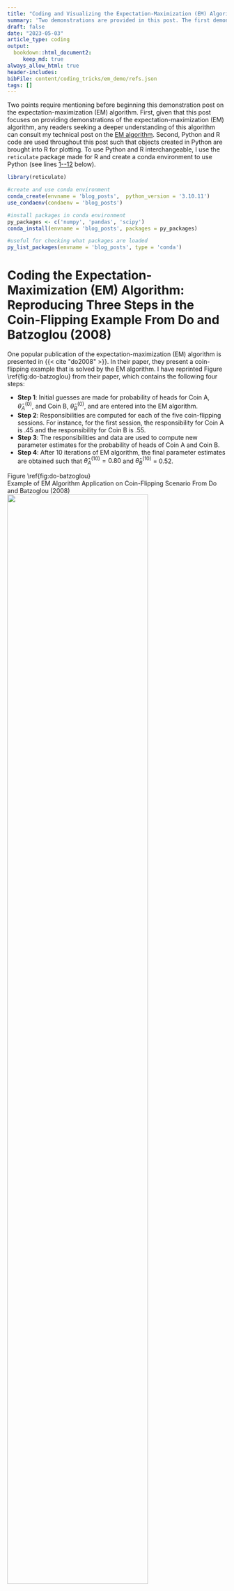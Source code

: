 ```yaml
---
title: "Coding and Visualizing the Expectation-Maximization (EM) Algorithm"
summary: 'Two demonstrations are provided in this post. The first demonstration uses Python and R code to reproduce a coin-tossing example in a popular publication on the expectation-maximization (EM) algorithm. The second demonstration also uses Python and R code to reproduce a population depiction of the EM algorithm whereby a likelihood function is approximated and optimized by a lower-bounding function.' 
draft: false
date: "2023-05-03"
article_type: coding
output:
  bookdown::html_document2:
     keep_md: true
always_allow_html: true
header-includes: 
bibFile: content/coding_tricks/em_demo/refs.json    
tags: []
---   
```






Two points require mentioning before beginning this demonstration post on the expectation-maximization (EM) algorithm. First, given that this post focuses on providing demonstrations of the expectation-maximization (EM) algorithm, any readers seeking a deeper understanding of this algorithm can consult my technical post on the [EM algorithm](https://sebastiansciarra.com/technical_content/em/). Second, Python and R code are used throughout this post such that objects created in Python are brought into R for plotting. To use Python and R interchangeable, I use the `reticulate` package made for R and create a conda environment to use Python (see lines <a href="#1">1--12</a> below).

```r 
library(reticulate)

#create and use conda environment
conda_create(envname = 'blog_posts',  python_version = '3.10.11')
use_condaenv(condaenv = 'blog_posts')

#install packages in conda environment
py_packages <- c('numpy', 'pandas', 'scipy')
conda_install(envname = 'blog_posts', packages = py_packages)

#useful for checking what packages are loaded
py_list_packages(envname = 'blog_posts', type = 'conda')
```



# Coding the Expectation-Maximization (EM) Algorithm: Reproducing Three Steps in the Coin-Flipping Example From Do and Batzoglou (2008)

One popular publication of the expectation-maximization (EM) algorithm is presented in {{< cite "do2008" >}}. In their paper, they present a coin-flipping example that is solved by the EM algorithm. I have reprinted Figure \ref{fig:do-batzoglou} from their paper, which contains the following four steps: 

- **Step 1**: Initial guesses are made for probability of heads for Coin A, $\mathit{\hat{\theta}_A}^{(0)}$, and Coin B, $\mathit{\hat{\theta}_B}^{(0)}$, and are entered into the EM algorithm. 
- **Step 2**: Responsibilities are computed for each of the five coin-flipping sessions. For instance, for the first session, the responsibility for Coin A is .45 and the responsibility for Coin B is .55.
- **Step 3**: The responsibilities and data are used to compute new parameter estimates for the probability of heads of Coin A and Coin B. 
- **Step 4**: After 10 iterations of EM algorithm, the final parameter estimates are obtained such that $\mathit{\hat{\theta}_A}^{(10)} = 0.80$ and $\mathit{\hat{\theta}_B}^{(10)}$ = 0.52.

<div class="figure">
  <div class="figDivLabel">
    <caption>
      <span class = 'figLabel'>Figure \ref{fig:do-batzoglou}<span> 
    </caption>
  </div>
   <div class="figTitle">
    <span>Example of EM Algorithm Application on Coin-Flipping Scenario From Do and Batzoglou (2008)</span>
  </div>
    <img src="images/do_batzoglou_2008.png" width="80%" height="80%"> 
  <div class="figNote">
     <span><em>Note. </em>Step 1: Initial guesses are made for probability of heads for Coin A, $\mathit{\hat{\theta}_A}^{(0)}$, and Coin B, $\mathit{\hat{\theta}_B}^{(0)}$, and are entered into the EM algorithm. Step 2: Responsibilities are computed for each of the five coin-flipping sessions. For instance, for the first session, the responsibility for Coin A is .45 and the responsibility for Coin B is .55. Step 3: The responsibilities and data are used to compute new parameter estimates for the probability of heads of Coin A and Coin B. Step 4: After 10 iterations of EM algorithm, the final parameter estimates are obtained such that $\mathit{\hat{\theta}_A}^{(10)} = 0.80$ and $\mathit{\hat{\theta}_B}^{(10)}$ = 0.52. From "What is the expectation maximization algorithm?" by C. Do and S. Batzoglou, 2008, <em>Nature Biotechnology</em>, <em>26</em>(8), p. 898 (<a href="https://doi.org/10.1038/nbt1406">https://doi.org/10.1038/nbt1406</a>).</span> 
  </div>
</div>

In the sections that follow, I will go through each step of Figure \ref{fig:do-batzoglou} except the first step. Importantly, before going through Steps 2--4, I will first provide go through the necessary code for setting up the data set. 

## Creating the Data 

In the Python code block below (lines <a href="#13">13--31</a>), I construct a short pre-processing pipeline for constructing the data set that can be used for each step. The pre-processing pipeline below takes the original raw string that can be copied from the figure in {{< cite "do2008" >}} and converts it into a list of five elements, where each element contains the number of heads obtained in each of the five coin-flipping sessions. 

```r {language=python}
import numpy as np
import pandas as pd
#string copied from Do & Batzoglou (2008)
raw_string = 'HTTTHHTHTHHHHHTHHHHH H T H H H H H T H H HTHTTTHHTT T H H H T H H H T H' 

#remove spaces between elements 
raw_string = raw_string.replace(" ", "")

#convert Hs to 1s and Ts to 0s
binary_string = raw_string.replace('H', '1').replace('T', '0')

#convert to numeric format 
binary_array = np.fromiter(iter = binary_string, dtype=int)

#divide binary_array into five lists, where each list contains the flips of a session
coin_flipping_sessions = np.array_split(ary = binary_array, indices_or_sections = 5)

#take the sum of each coin-flipping session
analytical_data_coin_flip = [np.sum(session) for session in coin_flipping_sessions]
```

## Step 2: Computing Responsibilities in the Expectation (E) Step

In Step 2 of Figure \ref{fig:do-batzoglou}, responsibilities are computed for each coin-flipping session. As a brief review, *responsibilities* represent the probability of a mixture producing the observed data. In the current example, two responsibilities would be computed for each coin-flipping session: one responsibility for Coin A and another for Coin B. To compute the responsibilities, Equation \ref{eq:ind-posterior} below is computed for each $n$ data point in $\mathbf{x} = \[5, 9, 8, 4, 7\]$

$$
\begin{align}
P(z_{nk} |x_n, \mu_k, \theta_k) &= \gamma(z_{nk}) = \frac{\mu_k B(x_n|\theta_k, f)}{\sum_k^2 \mu_k B(x_n|\theta_k, f)},
\label{eq:ind-posterior}
\end{align}
$$
where $B(x_n|\theta_k, f)$ is the binomial probability of obtaining $x_n$ heads given a $\theta_k$ probability of heads and $f$ number of flips. Because each session has 10 flips, $f = 10$, which is explicitly indicated in the binomial probability function below (Equation \ref{eq:binom-exp}):

$$
\begin{align}
B(x_n|\theta_k, f = 10) = {x_n \choose f} \theta_k^{x_n}(1 - \theta_k)^{(f - x_n)}.
\label{eq:binom-exp}
\end{align}
$$


Note that, the probability of picking either $k$ coin, $\mu_k$, is fixed to .50, and so $\mu_k$ is not an estimated parameter. In the Python code block below, I compute the responsibilities (lines <a href="#32">32--76</a>). 

```r {language=python}
import numpy as np
import pandas as pd
from scipy.stats import binom

def e_step(data, p, n, mu):
  """
  Compute expectations (i.e., responsibilities) for each data point's membership to each mixture
  Parameters:
      - data: data set 
      - mu: Probability of each component 
      - p: Probabilities of success for each binomial distribution
  Returns:
      - pandas dataframe
  """
    
  assert len(mu) == len(p), "Number of estimates in mu is equal to the number of sucsess probabilities"
  assert sum(mu) == 1, "Sum of mu should be equal to 1"
  
  #unnormalized responsibilities for each data point for each mixture (i.e., numerator)
  unnormalized_responsibilities = [mu * binom.pmf(x, n=n, p= np.array(p)) for x in data]
  
  #normalized responsibilities (i.e., probabilities)
  normalized_responsibilities = [rp / np.sum(rp) for rp in unnormalized_responsibilities]
  
  column_names = ['coin_{}'.format(coin) for coin in ['A', 'B']]

  df_responsibilities = pd.DataFrame(np.vstack(normalized_responsibilities), 
                                    columns = column_names)
  
  #insert data column as the first one
  df_responsibilities.insert(0, 'data', data)                

  return(df_responsibilities)


#Initial guesses
mu_fixed = [0.5, 0.5] #fix values at .50 for each coin 
p = [0.6, 0.5] #initial guesses from Step 1 in Do & Batzoglou (2008)
n = 10 #number of coin flips in each session 

#compute responsibilities in the E step
responsibilities = e_step(data = analytical_data_coin_flip, mu = mu_fixed, p = p, n = n)

#print responsibilities rounded to two decimal places
np.round(responsibilities.filter(like = 'coin'), 2)
```
<pre><code class='python-code'>   coin_A  coin_B
0    0.45    0.55
1    0.80    0.20
2    0.73    0.27
3    0.35    0.65
4    0.65    0.35
</code></pre>


## Step 3: Computing New Parameter Estimates in the Maximization (M) Step

In Step 3, new parameter estimates are computed for each coin's probability of success, $\hat{\theta}_A^{(1)}$ and $\hat{\theta}_B^{(1)}$. To compute new parameter estimates, the responsibilities obtained in the E step are used such that 

$$
\begin{align}
\theta_k^{(i+1)}&= \frac{\sum_{n = 1}^5 x_n \gamma(z_{nk})}{\sum_{n = 1}^5 \gamma(z_{nk})} = \frac{H_k}{N_k}.
\label{eq:param-est}
\end{align}
$$

Thus, as shown above in Equation \ref{eq:param-est}, each $k$ coin's probability of heads is updated by dividing the sum of weighted responsibilities, where the weight is the number of heads in each $n$ coin-flipping session, by the sum of the responsibilities. In other words, for each $k$ coin, the effective number of heads, $H_k$, is divided by the effective number of flips, $N_k$. Because the table in Figure \ref{fig:do-batzoglou} also computes the effective number of heads for each $k$ coin, $T_k$, I also provide the function for computing $T_k$ in Equation \ref{eq:effective-tails} below: 


$$
\begin{align}
T_k &= \sum_{n = 1}^5 (f - x_n) \gamma(z_{nk}),
\label{eq:effective-tails}
\end{align}
$$
where the responsibilities in each $n$ coin-flipping session are weighed by the number of tails obtained in that session, $f - x_n$ (note that $f = 10$). Note that the effective number of flips for a $k$ coin can be obtained by summing the corresponding effective number of heads and tails, $N_k = H_k + T_k$. The Python code block below computes the effective number of heads and tails (lines <a href="#83">83--102</a>). 

```r {language=python}
def compute_effective_number_heads(responsibilities, n = 10):
  
  #specify axis=1 so that operations are conducted along rows 
  return responsibilities.filter(regex='^coin').mul(responsibilities['data'], axis=0)


def compute_effective_number_tails(responsibilities, n = 10):
  
  #multiply the responsibilities by the number of tails (number of flips - number of heads)
  return responsibilities.filter(regex='^coin').mul(n - responsibilities['data'], axis=0)

#effective number of heads and tails
eff_number_heads = compute_effective_number_heads(responsibilities = responsibilities)
eff_number_tails = compute_effective_number_tails(responsibilities = responsibilities)

#add rows of total sums
eff_number_heads.loc['Total'] = eff_number_heads.sum()
eff_number_tails.loc['Total'] = eff_number_tails.sum()

np.round(eff_number_heads, 1)
```
<pre><code class='python-code'>       coin_A  coin_B
0         2.2     2.8
1         7.2     1.8
2         5.9     2.1
3         1.4     2.6
4         4.5     2.5
Total    21.3    11.7
</code></pre>


The Python code block below prints the effective number of tails. 

```r {language=python}
np.round(eff_number_tails, 1)
```
<pre><code class='python-code'>       coin_A  coin_B
0         2.2     2.8
1         0.8     0.2
2         1.5     0.5
3         2.1     3.9
4         1.9     1.1
Total     8.6     8.4
</code></pre>



Given that this post is a demo, I also decided to print out the effective number of heads and tails in a table that is styled to resemble the table in Figure \ref{fig:do-batzoglou}. To recreate this table, I used a combination of the CSS (see lines <a href="#118">118--130</a>) and R code blocks below (see lines <a href="#131">131--168</a>). 

```r {language=css}
/*change colour of header background colours*/
.do_batzoglou_table th:nth-child(1) {background-color: #C3625B}
.do_batzoglou_table th:nth-child(2) {background-color: #5F8DB9}


/*change colour of 'approximately equal to` signs*/
.do_batzoglou_table td:first-child > .MathJax.CtxtMenu_Attached_0[aria-label="almost equals"] {
        color: #8F4944;
}

.do_batzoglou_table td:nth-child(2) > .MathJax.CtxtMenu_Attached_0[aria-label="almost equals"] {
    color: #476685;
}
```

<style type="text/css">
/*change colour of header background colours*/
.do_batzoglou_table th:nth-child(1) {background-color: #C3625B}
.do_batzoglou_table th:nth-child(2) {background-color: #5F8DB9}


/*change colour of 'approximately equal to` signs*/
.do_batzoglou_table td:first-child > .MathJax.CtxtMenu_Attached_0[aria-label="almost equals"] {
        color: #8F4944;
}

.do_batzoglou_table td:nth-child(2) > .MathJax.CtxtMenu_Attached_0[aria-label="almost equals"] {
    color: #476685;
}
</style>


```r 
library(kableExtra) 

#import dataframes from Python 
heads_df <- round(x = py$eff_number_heads, digits = 1)
tails_df <- round(x = py$eff_number_tails, digits = 1)

#join dataframes and include additional information that is contained in figure table
effective_number_data <- data.frame(
  'Coin A' = paste0("$\\approx$ ", heads_df$coin_A, " H, ", tails_df$coin_A, " T"), 
  'Coin B' = paste0("$\\approx$ ", heads_df$coin_B, " H, ", tails_df$coin_B, " T"), 
  check.names = F)

#alternate row colouring 
first_col_colours <- rep(x = c('#E8C3BE', '#F6E5E2'), length.out = nrow(effective_number_data) )
second_col_colours <- rep(x = c('#C7D7E0', '#E5ECF0'), length.out = nrow(effective_number_data))

kbl(x = effective_number_data, format = 'html', digits = 2, booktabs = TRUE,
    align = c('c', 'c'), escape = F,
    caption = 'Effective Number of Heads and Tails for Each of Two Coins',    
    
    #CSS styling
    ##make all borders white
    table.attr = 'style="border-bottom: 1pt solid white"') %>%
    ##replace header bottom border with white one 
    row_spec(row = 0, extra_css = 'border-bottom: 1pt solid white; color: white ', bold= F)  %>%
  #row colouring
  column_spec(width = '4cm', column = 1, color = '#8F4944', background = first_col_colours) %>% 
  column_spec(width = '4cm',column = 2, color = '#476685', background = second_col_colours) %>% 
  
  #place after so that white colour overrides previous colours
  row_spec(row = nrow(effective_number_data), background = 'white') %>%

  
  #footnote
   footnote(general =  "<em>Note</em>. Table was recreated to resemble the table in Step 3 of Figure \\ref{fig:do-batzoglou}.",  threeparttable = T,  escape = F, general_title = ' ') %>%
  
  #give table class name so that above CSS code is applied on it
  kable_styling(htmltable_class = 'do_batzoglou_table', position = 'center', html_font = 'Arial')
```
<table style="border-bottom: 1pt solid whiteborder-bottom: 0; font-family: Arial; margin-left: auto; margin-right: auto;" class=" do_batzoglou_table">
<caption>(\#tab:effective-number-table)Effective Number of Heads and Tails for Each of Two Coins</caption>
 <thead>
  <tr>
   <th style="text-align:center;border-bottom: 1pt solid white; color: white "> Coin A </th>
   <th style="text-align:center;border-bottom: 1pt solid white; color: white "> Coin B </th>
  </tr>
 </thead>
<tbody>
  <tr>
   <td style="text-align:center;width: 4cm; color: #8F4944 !important;background-color: #E8C3BE !important;"> $\approx$ 2.2 H, 2.2 T </td>
   <td style="text-align:center;width: 4cm; color: #476685 !important;background-color: #C7D7E0 !important;"> $\approx$ 2.8 H, 2.8 T </td>
  </tr>
  <tr>
   <td style="text-align:center;width: 4cm; color: #8F4944 !important;background-color: #F6E5E2 !important;"> $\approx$ 7.2 H, 0.8 T </td>
   <td style="text-align:center;width: 4cm; color: #476685 !important;background-color: #E5ECF0 !important;"> $\approx$ 1.8 H, 0.2 T </td>
  </tr>
  <tr>
   <td style="text-align:center;width: 4cm; color: #8F4944 !important;background-color: #E8C3BE !important;"> $\approx$ 5.9 H, 1.5 T </td>
   <td style="text-align:center;width: 4cm; color: #476685 !important;background-color: #C7D7E0 !important;"> $\approx$ 2.1 H, 0.5 T </td>
  </tr>
  <tr>
   <td style="text-align:center;width: 4cm; color: #8F4944 !important;background-color: #F6E5E2 !important;"> $\approx$ 1.4 H, 2.1 T </td>
   <td style="text-align:center;width: 4cm; color: #476685 !important;background-color: #E5ECF0 !important;"> $\approx$ 2.6 H, 3.9 T </td>
  </tr>
  <tr>
   <td style="text-align:center;width: 4cm; color: #8F4944 !important;background-color: #E8C3BE !important;"> $\approx$ 4.5 H, 1.9 T </td>
   <td style="text-align:center;width: 4cm; color: #476685 !important;background-color: #C7D7E0 !important;"> $\approx$ 2.5 H, 1.1 T </td>
  </tr>
  <tr>
   <td style="text-align:center;width: 4cm; color: #8F4944 !important;background-color: #F6E5E2 !important;background-color: white !important;"> $\approx$ 21.3 H, 8.6 T </td>
   <td style="text-align:center;width: 4cm; color: #476685 !important;background-color: #E5ECF0 !important;background-color: white !important;"> $\approx$ 11.7 H, 8.4 T </td>
  </tr>
</tbody>
<tfoot>
<tr><td style="padding: 0; " colspan="100%"><span style="font-style: italic;"> </span></td></tr>
<tr><td style="padding: 0; " colspan="100%">
<sup></sup> <em>Note</em>. Table was recreated to resemble the table in Step 3 of Figure \ref{fig:do-batzoglou}.</td></tr>
</tfoot>
</table>


Having computed the effective number of heads and tails for each $k$ coin, new estimates can be computed for each coin's probability of heads, $\hat{\theta}_A^{(1)}$ and $\hat{\theta}_B^{(1)}$, using Equation \ref{eq:param-est}. The Python code block below computes new parameter estimates (see lines <a href="#169">169--182</a>).  

```r {language=python}
def m_step(responsibilities, n = 10):
  
  #isolate columns that contain responsibilities
  resp_cols = responsibilities.filter(like = 'coin')

  #New estimate for the probability of heads
  eff_number_heads = compute_effective_number_heads(responsibilities = responsibilities, n = n)
  eff_number_tails = compute_effective_number_tails(responsibilities = responsibilities, n = n)

  theta_new = np.sum(eff_number_heads)/(np.sum(eff_number_heads) + np.sum(eff_number_tails))
  
  return theta_new

np.round(m_step(responsibilities=responsibilities, n = 10), 2)
```
<pre><code class='python-code'>coin_A    0.71
coin_B    0.58
dtype: float64
</code></pre>


Thus, as in Step 3 of Figure \ref{fig:do-batzoglou}, the estimate for $\hat{\theta}_A^{(1)}$ = 0.71 and the estimate for $\hat{\theta}_B^{(1)}$ = 0.58. 

## Step 4: Iterating the Expectation-Maximization (EM) Algorithm Ten Times

To iterate the EM algorithm 10 times, I have created the nested the {{< inline-src python >}}e_step(){{< /inline-src >}} and {{< inline-src python >}}m_step(){{< /inline-src >}} functions into the {{< inline-src python >}}em_algorithm(){{< /inline-src >}} function in the Python code block below (see lines <a href="#186">186--208</a>). 

```r {language=python}
def em_algorithm(data, mu, probs_heads, num_iterations, n = 10): 
  
  #define iteration counter
  iteration = 0
  
  #EM algorithm iterates until iteration = num_iterations
  while iteration  < num_iterations:
    responsibilities = e_step(data = data, mu = mu, p = probs_heads, n = n)
    probs_heads = m_step(responsibilities = responsibilities, n = n)
    iteration += 1
  
  return probs_heads


mu_fixed = [0.5, 0.5] #mu parameter fixed and not estimated
probs_heads = [0.6, 0.5] #initial guesses from Do and Batzoglou (2008)
n = 10 #number of flips in each session

#run EM algorithm for 10 iterations 
est_ten_iter = em_algorithm(data = analytical_data_coin_flip, mu = mu_fixed, probs_heads = probs_heads, num_iterations = 10)

#print estimates
np.round(est_ten_iter, 2)
```
<pre><code class='python-code'>coin_A    0.80
coin_B    0.52
dtype: float64
</code></pre>

Therefore, after 10 iterations, the estimates shown in Figure \ref{fig:do-batzoglou} are obtained such that $\hat{\theta}_A^{(10)}$ = 0.80 and $\hat{\theta}_B^{(10)}$ = 0.52. 

# Visualizing the Expectation-Maximization (EM) Algorithm 

In many explanations of the EM algorithm, one popular visual is often used. Specifically, it is common to see a figure that shows how the incomplete-data log-likelihood can be indirectly optimized by repeatedly creating a lower-bounding function E step and then maximizing it in the M step. I have reprinted one of these visualizations from {{< cite "bishop2006" >}} in Figure \ref{fig:em-visual}. 

In looking at Figure \ref{fig:em-visual}, it is important to note that only a cross-section of the optimization problem is shown. In other words, the incomplete-data log-likelihood and evidence lower bounds are shown across all values of only one parameter. Because Figure \ref{fig:em-visual} is a 2D plot and the likelihood values are represented on the y-axis, the optimization problem can only be shown across the values of one parameter using the x-axis. 

<div class="figure">
  <div class="figDivLabel">
    <caption>
      <span class = 'figLabel'>Figure \ref{fig:em-visual}<span> 
    </caption>
  </div>
   <div class="figTitle">
    <span>Depiction of EM Algorithm from Bishop (2006)</span>
  </div>
    <img src="images/bishop_em.png" width="80%" height="80%"> 
  <div class="figNote">
     <span><em>Note. </em> The incomplete-data log-likelihood is shown in red, $\ln p(\mathbf{x}, \theta)$. The first evidence lower bound is shown in blue, $\mathcal{L}(q, \theta)$, and the second evidence lower bound is shown in green. From <em>Pattern Recognition and Machine Learning </em> (p. 453) by C. Bishop, 2006, <em>Springer New York</em> (<a href="bit.ly/411YnEq">bit.ly/411YnEq</a>).</span> 
  </div>
</div>

To show a cross-section of the optimization problem, I will similarly only show compute likelihood across all the values of one only parameter. As in the previous example, a set of coin-flipping data, $\mathbf{x} = \[1, 1, 1, 1, 0, 0, 0, 0, 0, 0\]$, will be used where each flip could be the result of two coins: Coin 1 and Coin 2. Each coin has its independent probability of heads, $p_1$ and $p_2$, and its corresponding probability of being selected for a flip, $\mu_1$ and $\mu_2 = 1 - \mu_1$. In order to create a cross-section of the optimization problem, I will compute the incomplete-data log-likelihood and evidence lower bounds across all values of $p_1$ and fix $p_2 = .50$ and $\mu_1 = \mu_2 = .50$. 

To recreate a depiction of the EM algorithm similar to the one in Figure \ref{fig:em-visual}, I will do so in two parts. First, I will show how to compute and visualize the incomplete-data log-likelihood. Second, I will show how to compute and visualize the evidence lower bounds. 

## Coding the Incomplete-Data Log-Likelihood 

Beginning with the incomplete-data log-likelihood, the Python code block below computes it across all probability values of the first coin, $p_1$ (see lines <a href="#212">212--249</a>). I also provide the function for computing the incomplete-data log-likelihood below in Equation \ref{eq:log-incomplete-data}: 

$$ 
\begin{align}
\log L(p_1, p_2 = .10, \mu_1 = \mu_2 = .50|\mathbf{x}) &= \sum_{n=1}^{10} \log\Big(\sum_{k=1}^{2} \mu_k B(x_n|p_k) \Big). 
\label{eq:log-incomplete-data} \\\\
&= \log L(p_1|\mathbf{x}) 
\end{align}
$$
Briefly, for each of the 10 $x_n$ data points, the binomial probability of each $k$ mixture producing data point, $B(x_n|p_k)$, is computed and then summed, with the logarithmic sum being taken. The sum of all the logarithmic sums is then computed to obtain the incomplete-data log-likelihood. As a reminder, the probability of selecting each $k$ coin is fixed to 50%, $\mu_1 = \mu_2 = .50$, and the second coin's probability value of heads is fixed to .10, $p_2 = .10$. Given that only $p_1$ is allowed to vary, Equation \ref{eq:log-incomplete-data} can be represented as only a function of $p_1$, $\log L(p_1|\mathbf{x})$. 

```r {language=python}
def compute_incomplete_log_like(data, mu, p):
  """
  Compute incomplete-data log-likelihood 
  Parameters:
      - data: data set 
      - mu: Probability of each component 
      - p: Probability of success for each binomial distribution
  """
  
  #probability of each data point coming from each distribution
  mixture_sums = [np.sum(mu * binom.pmf(flip_result, n=1, p= np.array(p))) for flip_result in binom_mixture_data]
  
  #log of mixture_sums
  log_mixture_sums = np.log(mixture_sums)
  
  #sums of log of mixture_sums
  incomplete_like = np.sum(log_mixture_sums)

  return(incomplete_like)


#data given to researcher
binom_mixture_data = [1, 1, 1, 1, 0, 0, 0, 0, 0, 0]

#initial guesses for E step 
mu_fixed = [0.5, 0.5] #mixture probabilities are fixed so that convergence does not occur in one trial


#1) Incomplete-data log-likelihood
##create Dataframe with all possible probability combinations [x, 0.1], such that 
##the probability of heads for the second coin is fixed to 1
incomplete_data_like = pd.DataFrame({'p1': np.arange(start = 0, stop = 1, step = 0.01)})
incomplete_data_like.insert(0, 'p2', 0.1)   #fix probability of heads for second coin to 0.1 

##compute incomplete-data log-likelihood across all combinations of [x, 0.1]
incomplete_data_like['likelihood'] = incomplete_data_like.apply(lambda row: 
  compute_incomplete_log_like(data = binom_mixture_data, 
  mu = mu_fixed, p = [row['p1'], row['p2']]), axis = 1)
```


## Coding the Two Evidence Lower Bounds

Ending with the two evidence lower bounds, the Python code block below computes them (see lines <a href="#250">250--316</a>). Briefly, Equation \ref{eq:lower-bound} shows that the lower bound is computed by taking the sum of the expected complete-data log-likelihood and the entropy.  I have provided Equation \ref{eq:lower-bound-exp} below to show the computation of the evidence lower bound.

$$
\begin{spreadlines}{0.5em}
\begin{align}
\mathcal{L}\big(P(\mathbf{z}|\mathbf{x}, p_1)\big) &=  \underbrace{\mathbb{E}\_{P(\mathbf{z}|\mathbf{x}, p_1)}\log (L(p_1|\mathbf{x},\mathbf{z}))}\_{\text{Expected complete-data log-likelihood}} \phantom{e x} \underbrace{-\mathbb{E}\_{P(\mathbf{z}|\mathbf{x}, p_1)} \log({P(\mathbf{z}|\mathbf{x}, p_1)})}\_{\text{Entropy}} \label{eq:lower-bound}\\\\
&= \sum_{n=1}^{10} \sum_{k=1}^2\gamma(z_{nk})\big(\log(\mu_k) + x_n\log(p_k) + (1 - x_n)\log(1 - p_k)\big) - \gamma(z_{nk})\log\big(\gamma(z_{nk})\big)
\label{eq:lower-bound-exp}
\end{align}
\end{spreadlines}
$$
As a reminder, because the probability of selecting each $k$ coin is fixed to 50%, $\mu_1 = \mu_2 = .50$, and the second coin's probability value of heads is fixed to .10, $p_2 = .10$, the evidence lower bound is only a function of $p_1$. To compute two lower bounds, the E step needs to be computed twice and the M step once. In other words, two sets of responsibilities need to be computed and new parameter estimates need to be computed once.   

```r {language=python}
#evidence lower bound = expected complete-data log-likelihood + entropy of responsibilities
def compute_lower_bound(responsibilities, mu, p):
  
  #expected complete-data log-likelihood 
  expected_complete_data_like = responsibilities.apply(compute_expected_complete_like, mu = mu, p = p, axis=1).sum()

  ##compute entropy
  entropy = compute_entropy(responsibilities = responsibilities)

  return expected_complete_data_like + entropy

#entropy: sum of rs*log(rs) for all rs (responsibilities)
def compute_entropy(responsibilities):
  
  ##extract responsibility columns and then compute entropy
  resp_colummns = responsibilities.filter(like = 'coin')
  
  ##take sum of x*log(x) for each responsibility
  entropy = -np.sum(resp_colummns.values * np.log(resp_colummns.values))
  
  return entropy
  
#expected complete-data log-likelihood
def compute_expected_complete_like(row, mu, p):
  resp_columns = [col for col in row.index if 'coin' in col]
  resp_values = [row[col] for col in resp_columns]
  
  return np.sum(
      [resp_values * (np.log(mu) + 
      row['data'] * np.log(p) + #non-zero if flip result is success (i.e., 'heads')
      (1 - row['data']) * np.log(1 - np.array(p)) #non-zero if flip result is failure (i.e., 'tails')
      )]
  )
    
    
#data given to researcher
binom_mixture_data = [1, 1, 1, 1, 0, 0, 0, 0, 0, 0]

#initial guesses for E step 
mu_fixed = [0.5, 0.5] #mixture probabilities are fixed so that convergence does not occur in one trial
p = [0.1, 0.1] #probabilities of heads
n = 1 #number of flips in each session 

#1) Old evidence lower bound 
##compute first (i.e., old) responsibilities
old_responsibilities = e_step(data = binom_mixture_data, mu = mu_fixed, p = p, n = n)

old_lower_bound = pd.DataFrame({'p1': np.arange(start = 0.01, stop = 1, step = 0.01)})
old_lower_bound.insert(0, 'p2', 0.1)  #fix probability of heads for second coin to 0.1 

old_lower_bound['likelihood'] = old_lower_bound.apply(lambda row: 
  compute_lower_bound(responsibilities = old_responsibilities, 
  mu = mu_fixed, p = [row['p1'], row['p2']]), axis = 1)


#2) New evidence lower bound
##compute new (i.e., new) responsibilities byt first computing estimates
estimates = m_step(responsibilities = old_responsibilities, n = n) #compute new estimates first 
estimates[1] = 0.1  #fix probability of heads for second coin to 0.1 
new_responsibilities = e_step(data = binom_mixture_data, mu = mu_fixed, p = estimates, n = n)

new_lower_bound = pd.DataFrame({'p1': np.arange(start = 0.01, stop = 1, step = 0.01)})
new_lower_bound.insert(0, 'p2', 0.1)  #fix probability of heads for second coin to 0.1 

new_lower_bound['likelihood'] = new_lower_bound.apply(lambda row: 
  compute_lower_bound(responsibilities = new_responsibilities, 
  mu = mu_fixed, p = [row['p1'], row['p2']]), axis = 1)
```
`    

## Visualizing the Incomplete-Data Log-Likelihood and the Evidence Lower Bounds

Having computed the incomplete-data log-likelihood and the two evidence lower bounds, they can now be visualized. To visualize the expectation-maximization (EM) algorithm, I use the `ggplot2` package in R (see lines <a href="#317">317--453</a>). Note that I also depict two other phenomena of the EM algorithm. First, I show the increase in the evidence lower bound after the M step with braces (see Figure \ref{fig:em-plot}). Following the M step, the evidence lower bound increases as much as the expected complete-data log-likelihood, as shown below in Equation \ref{eq:lower-bound-increase}. Note that the increase in the evidence lower bound after the M step can also be shown with auxiliary functions in Equation \ref{eq:auxiliary}. 

$$
\begin{spreadlines}{0.5em}
\begin{align}
\mathcal{L}\big(P(\mathbf{z}|\mathbf{x}, p_1^{old}),p_1^{new}) \big) - \big(P(\mathbf{z}|\mathbf{x}, p_1^{old}), p_1^{old}\big) &= \mathbb{E}\_{P(\mathbf{z}|\mathbf{x}, p_1^{old})} \log \big( L\big(p_1^{new}|\mathbf{x},\mathbf{z})\big) -\mathbb{E}\_{P(\mathbf{z}|\mathbf{x}, p_1^{old})}\log \big(L\big(p_1^{old}|\mathbf{x},\mathbf{z})\big) 
\label{eq:lower-bound-increase} \\\\
&= Q(p_1^{old}|p_1^{new}) -Q(p_1^{old}|p_1^{old}) 
\label{eq:auxiliary}
\end{align}
\end{spreadlines}
$$ 
Second, I show the increase in the incomplete-data log-likelihood after the M step with braces (see Figure \ref{fig:em-plot}). Following the M step, the incomplete-data log-likelihood increases by as much as the expected complete-data log-likelihood and the Kullback-Lielber divergence between the old responsibilities and new responsibilities (see Equation \ref{eq:incomplete-increase}), which I also represent with auxiliary functions (see Equation \ref{eq:incomplete-inc-aux}). 

$$
\begin{spreadlines}{0.5em}
\begin{align}
\log L(p_1^{new}|\mathbf{x})  - \log L(p_1^{old}|\mathbf{x}) &= \mathcal{L}\Big(P(\mathbf{z}|\mathbf{x}, p_1^{old}),p_1^{new}\Big) - \mathcal{L}\Big(P(\mathbf{z}|\mathbf{x}, p_1^{old}),p_1^{old}\Big) + KL\big(P(\mathbf{z}|\mathbf{x}, p_1^{new})\|P(\mathbf{z}|\mathbf{x}, p_1^{old})\big)
\label{eq:incomplete-increase} \\\\
&= Q(p_1^{old}|p_1^{new}) -Q(p_1^{old}|p_1^{old})  + KL\big(P(\mathbf{z}|\mathbf{x}, p_1^{new})\|P(\mathbf{z}|\mathbf{x}, p_1^{old})\big)
\label{eq:incomplete-inc-aux}\\\\
\end{align}
\end{spreadlines}
$$ 

```r 
#devtools::install_github("nicolash2/ggbrace")
library(latex2exp)
library(ggbrace)

incomplete_data_like <- py$incomplete_data_like
old_lower_bound <- py$old_lower_bound
new_lower_bound <- py$new_lower_bound

#combine old and new lower bounds data sets and introduce factor variable to track old/new status 
lower_bounds_df <- bind_rows(
  data.frame(old_lower_bound, iteration = "Old"),
  data.frame(new_lower_bound, iteration = "New")) %>% 
  mutate(iteration = as.factor(iteration))


#Four components for making EM algorithm plot 
#1)Vertical dashed line data that shows intersection points 
##old lower bound and value where it intersects the incomplete-data log-likelihood 
old_p_value <- py$p[1]
old_intersection <- py$compute_lower_bound(responsibilities = py$old_responsibilities, 
                                           mu = py$mu_fixed, 
                                           p = c(old_p_value, 0.1))

##old lower bound and value where it intersects the incomplete-data log-likelihood 
new_p_value <- py$estimates[1]
new_intersection <- py$compute_lower_bound(responsibilities = py$new_responsibilities, 
                                           mu = py$mu_fixed, 
                                           p = c(new_p_value, 0.1))

##vertical line data set 
intersection_data <- data.frame('p1_value' = c(old_p_value, new_p_value), 
                                'y_min' = c(-20, -20), 
                                'intersection_point' = c(old_intersection, new_intersection))
    

#2) X-axis labels to show the new and old parameter values
x_axis_labels <- sprintf("%0.2f", seq(from = 0, to = 1, by = 0.1))  

##modify second and fifth elements to include theta labels
x_axis_labels[2] <- expression(atop("0.10", p^old))
x_axis_labels[5] <- expression(atop("0.40", p^new))


#3) Math text data to show mathematical notation 
##create latex math to be shown on the plot 
incomplete_data_log <- "$L(\\textit{p}_1|\\textbf{x})$"
lbound_new <- "\u2112$(\\textit{P}(\\textbf{z}, \\textbf{x}|\\textit{p_1^{new}}), \\textit{p_1})$"
lbound_old <- "\u2112$(\\textit{P}(\\textbf{z}, \\textbf{x}|\\textit{p_1^{old}}), \\textit{p_1})$"

##create data frame
math_text_data <- data.frame('latex_math' = c(incomplete_data_log, lbound_new, lbound_old), 
                            'x' = c(0.95, 0.97, 0.83), 
                            'y' = c(-6.5, -8.2, -13.5))


#4) Brace data information for KL divergence and increase in lower bound 
kl_divergence <- "$KL(\\textit{P}(\\textbf{z}, \\textbf{x}|\\textit{p_1^{new}})\\|\\textit{P}(\\textbf{z}, \\textbf{x}|\\textit{p_1^{old}}))$"
lbound_increase <- "$\\textit{Q}(\\textit{p_1^{new}}|\\textit{p_1^{old}}) - \\textit{Q}(\\textit{p_1^{old}}|\\textit{p_1^{old}})$"

max_old_lbound <- old_lower_bound$likelihood[which.max(old_lower_bound$likelihood)]
  
  
em_plot <- ggplot(data = incomplete_data_like, mapping = aes(x = p1, y = likelihood)) + 
  
  #vertical dashed lines 
  geom_segment(data = intersection_data, 
                #aesthetics
               mapping = aes(x = p1_value, y = y_min, xend = p1_value, yend = intersection_point), 
               #formatting
               linetype = 2, color = '#002241') + 
  
  #horizontal dashed line for showing height of first intersection between 
  #(i.e., old lower bound with incomplete-data log-likelihood)
  geom_segment(inherit.aes = F, 
               #aesthetics
               mapping = aes(x = old_p_value, xend = new_p_value, 
                             y = old_intersection, yend = old_intersection), 
               #formatting
               color = '#9ECAE1', linetype = 3, size = 1) + 
  
  #curly brace for KL divergence 
  geom_brace(inherit.aes = F, inherit.data = F,
             #aesthetics
             mapping = aes(x = c(0.4, 0.43), y = c(max_old_lbound, new_intersection),  
                       label=TeX(kl_divergence, output="character")), 
             #formatting
             color = '#002241', labelsize = 3.75, rotate = 90, labeldistance = 0,
             #Latex rendering
             parse=T) + 
  
  #curly brace for increase in evidence lower bound  
  geom_brace(inherit.aes = F, inherit.data = F,
             #aesthetics
             aes(x = c(0.4, 0.43), y = c(old_intersection, max_old_lbound), 
                 label=TeX(lbound_increase, output="character")), 
             #formatting
             color = '#002241', labelsize = 3.75, rotate = 90, labelrotate = -1,
             labeldistance = 0, mid = 0.25,
             
             #Latex rendering
             parse=T) + 
  
  #likelihoods 
  geom_line(linewidth = 1, color = '#002241') +  
  geom_line(inherit.aes = F, data = lower_bounds_df, 
            mapping = aes(x = p1, y = likelihood, group = iteration, color = iteration),
            linewidth = 0.5) + 
  
  #colour details 
  scale_color_manual(values = c('Old' ='#9ECAE1', 'New' =  '#2171B5')) + 
  
  #math text
  geom_text(inherit.aes = F, data = math_text_data, parse = TRUE, size = 3.75, 
          mapping = aes(x = x, y = y, label=TeX(latex_math, output="character")), 
          color = "#002241") + 
  
 
  #axis & legend details 
  scale_x_continuous(name = expression(Coin~1~Probability~of~Heads(italic(p)[1]*';'~italic(p)[2]~'= 0.10')),  
                     breaks = seq(from = 0, to = 1, by = 0.1), 
                     limits = c(0, 1.1), 
                     labels = x_axis_labels) + 
  scale_y_continuous(name = 'Log-Likelihood', 
                     limits = c(-20, -5), 
                     expand = c(0, 0)) + 
  labs(color = 'Lower bound') + 
  
  #other aesthetics 
  theme_classic(base_family = 'Helvetica', base_size = 14) + 
  theme(text = element_text(color = "#002241"),
        axis.line = element_line(color = "#002241"), 
        axis.ticks = element_line(color =  "#002241"), 
        axis.text = element_text(color = "#002241"))


#high resolution needed for special characters to print clearly
ggsave(filename = 'images/em_plot.png', plot = em_plot, width = 10, height = 6, dpi = 300) 
```

<div class="figure">
  <div class="figDivLabel">
    <caption>
      <span class = 'figLabel'>Figure \ref{fig:em-plot}<span> 
    </caption>
  </div>
   <div class="figTitle">
    <span>Depiction of how the Expectation-Maximization (EM) Algorithm Indirectly Estimates the Incomplete-Data Log-Likelihood </span>
  </div>
    <img src="images/em_plot.png" width="100%" height="100%"> 
  
  <div class="figNote">
  <span><em>Note. </em>The dark blue line represents the incomplete-data log-likelihood, $L(p_1|\mathbf{x})$. The blue line represents the new evidence lower bound, $\mathcal{L}(P(\mathbf{z}|\mathbf{x}, p_1^{new}, p_1))$. The light blue line represents the old evidence lower bound, $\mathcal{L}(P(\mathbf{z}|\mathbf{x}, p_1^{old}, p_1))$. By repeatedly optimizing lower bounds to create new lower bounds, the otherwise unoptimizable incomplete-data log-likelihood can be optimized. After the maximization (M) step, the evidence lower bound increases by the increase in the expected complete-data log-likelihood, $Q(p_1^{old}|p_1^{new}) -Q(p_1^{old}|p_1^{old})$, whereas the incomplete-data log-likelihood increases by this amount in addition to the Kullback-Liebler (KL) divergence between the new and old responsibilities, $KL\big(P(\mathbf{z}|\mathbf{x}, p_1^{new})\|P(\mathbf{z}|\mathbf{x}, p_1^{old})\big)$.</span> 
  </div>
</div>


# Conclusion

In conclusion, this post provides two demonstrations of the expectation-maximization (EM) algorithm. First, the application of the EM algorithm on a coin-flipping scenario from {{< cite "do2008" >}} is reproduced. Second, a popular depiction of the optimization process in the EM algorithm is produced. 

# References


{{< bibliography cited >}}




